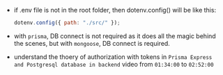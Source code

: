 - if .env file is not in the root folder, then dotenv.config() will be like this:

  ```javascript
  dotenv.config({ path: "./src/" });
  ```

- with `prisma`, DB connect is not required as it does all the magic behind the scenes, but with `mongoose`, DB connect is required.

- understand the thoery of authorization with tokens in `Prisma Express and Postgresql database in backend` video from `01:34:00` to `02:52:00`
